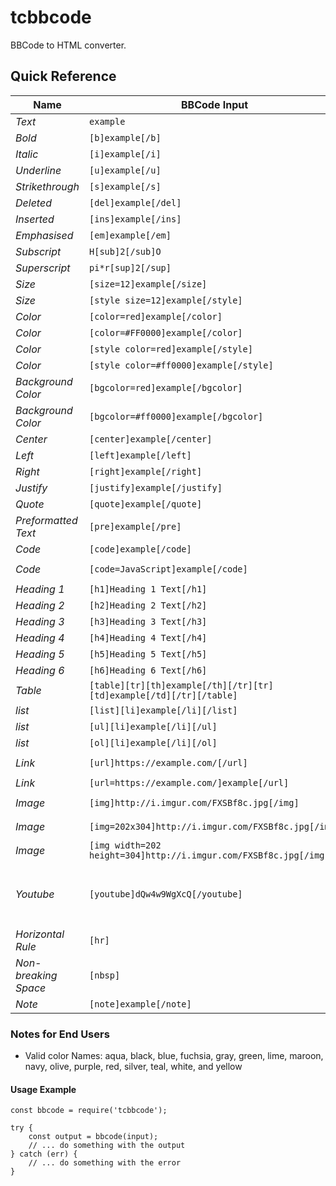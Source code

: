 # tcbbcode

BBCode to HTML converter.

## Quick Reference

| Name | BBCode Input | HTML Output |
|------|--------|------|
| *Text* | `example` | `example` |
| *Bold* | `[b]example[/b]` | `<b>example</b>` |
| *Italic* | `[i]example[/i]` | `<i>example</i>` |
| *Underline* | `[u]example[/u]` | `<u>example</u>` |
| *Strikethrough* | `[s]example[/s]` | `<s>example</s>` |
| *Deleted* | `[del]example[/del]` | `<del>example</del>` |
| *Inserted* | `[ins]example[/ins]` | `<ins>example</ins>` |
| *Emphasised* | `[em]example[/em]` | `<em>example</em>` |
| *Subscript* | `H[sub]2[/sub]O` | `H<sub>2</sub>O` |
| *Superscript* | `pi*r[sup]2[/sup]` | `pi*r<sup>2</sup>` |
| *Size* | `[size=12]example[/size]` | `<span style="font-size: 12pt;">example</span>` |
| *Size* | `[style size=12]example[/style]` | `<span style="font-size: 12pt;">example</span>` |
| *Color* | `[color=red]example[/color]` | `<span style="color: red;">example</span>` |
| *Color* | `[color=#FF0000]example[/color]` | `<span style="color: #ff0000;">example</span>` |
| *Color* | `[style color=red]example[/style]` | `<span style="color: red;">example</span>` |
| *Color* | `[style color=#ff0000]example[/style]` | `<span style="color: #ff0000;">example</span>` |
| *Background Color* | `[bgcolor=red]example[/bgcolor]` | `<span style="background: red;">example</span>` |
| *Background Color* | `[bgcolor=#ff0000]example[/bgcolor]` | `<span style="background: #ff0000;">example</span>` |
| *Center* | `[center]example[/center]` | `<div style="text-align: center;">example</div>` |
| *Left* | `[left]example[/left]` | `<div style="text-align: left;">example</div>` |
| *Right* | `[right]example[/right]` | `<div style="text-align: right;">example</div>` |
| *Justify* | `[justify]example[/justify]` | `<div style="text-align: justify;">example</div>` |
| *Quote* | `[quote]example[/quote]` | `<blockquote>example</blockquote>` |
| *Preformatted Text* | `[pre]example[/pre]` | `<pre>example</pre>` |
| *Code* | `[code]example[/code]` | `<div><pre><code>example</code></pre></div>` |
| *Code* | `[code=JavaScript]example[/code]` | `<div class="bbcode-code-lang-javascript"><pre><code>example</code></pre></div>` |
| *Heading 1* | `[h1]Heading 1 Text[/h1]` | `<h1>Heading 1 Text</h1>` |
| *Heading 2* | `[h2]Heading 2 Text[/h2]` | `<h2>Heading 2 Text</h2>` |
| *Heading 3* | `[h3]Heading 3 Text[/h3]` | `<h3>Heading 3 Text</h3>` |
| *Heading 4* | `[h4]Heading 4 Text[/h4]` | `<h4>Heading 4 Text</h4>` |
| *Heading 5* | `[h5]Heading 5 Text[/h5]` | `<h5>Heading 5 Text</h5>` |
| *Heading 6* | `[h6]Heading 6 Text[/h6]` | `<h6>Heading 6 Text</h6>` |
| *Table* | `[table][tr][th]example[/th][/tr][tr][td]example[/td][/tr][/table]` | `<table><tr><th>example</th></tr><tr><td>example</td></tr></table>` |
| *list* | `[list][li]example[/li][/list]` | `<ul><li>example</li></ul>` |
| *list* | `[ul][li]example[/li][/ul]` | `<ul><li>example</li></ul>` |
| *list* | `[ol][li]example[/li][/ol]` | `<ol><li>example</li></ol>` |
| *Link* | `[url]https://example.com/[/url]` | `<a href="https://example.com/">https://example.com/</a>` |
| *Link* | `[url=https://example.com/]example[/url]` | `<a href="https://example.com/">example</a>` |
| *Image* | `[img]http://i.imgur.com/FXSBf8c.jpg[/img]` | `<img src="http://i.imgur.com/FXSBf8c.jpg" alt="FXSBf8c.jpg" />` |
| *Image* | `[img=202x304]http://i.imgur.com/FXSBf8c.jpg[/img]` | `<img src="http://i.imgur.com/FXSBf8c.jpg" alt="FXSBf8c.jpg" width="202" height="304" />` |
| *Image* | `[img width=202 height=304]http://i.imgur.com/FXSBf8c.jpg[/img]` | `<img src="http://i.imgur.com/FXSBf8c.jpg" alt="FXSBf8c.jpg" width="202" height="304" />` |
| *Youtube* | `[youtube]dQw4w9WgXcQ[/youtube]` | `<div><iframe width="560" height="315" src="https://www.youtube.com/embed/dQw4w9WgXcQ" title="YouTube video player" frameborder="0" allow="accelerometer; autoplay; clipboard-write; encrypted-media; gyroscope; picture-in-picture" allowfullscreen></iframe></div>` |
| *Horizontal Rule* | `[hr]` | `<hr/>` |
| *Non-breaking Space* | `[nbsp]` | `&nbsp;` |
| *Note* | `[note]example[/note]` | `<!-- example -->` |

### Notes for End Users

- Valid color Names: aqua, black, blue, fuchsia, gray, green, lime, maroon, navy, olive, purple, red, silver, teal, white, and yellow

#### Usage Example

```
const bbcode = require('tcbbcode');

try {
    const output = bbcode(input);
    // ... do something with the output
} catch (err) {
    // ... do something with the error
}
```
